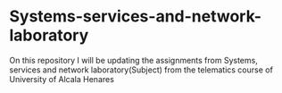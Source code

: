 # Systems-services-and-network-laboratory
On this repository I will be updating the assignments from Systems, services and network laboratory(Subject) from the telematics course of University of Alcala Henares
